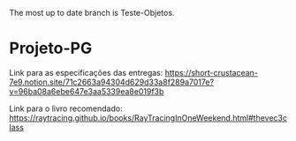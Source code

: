 The most up to date branch is Teste-Objetos. 


# Projeto-PG
Link para as especificações das entregas: https://short-crustacean-7e9.notion.site/71c2663a94304d629d33a8f289a7017e?v=96ba08a6ebe647e3aa5339ea8e019f3b

Link para o livro recomendado: https://raytracing.github.io/books/RayTracingInOneWeekend.html#thevec3class

